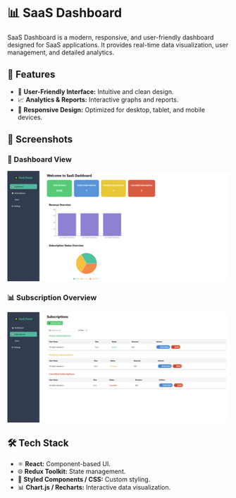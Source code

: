 # 📊 SaaS Dashboard

SaaS Dashboard is a modern, responsive, and user-friendly dashboard designed for SaaS applications. It provides real-time data visualization, user management, and detailed analytics.

## 🚀 Features

- 🌟 **User-Friendly Interface:** Intuitive and clean design.
- 📈 **Analytics & Reports:** Interactive graphs and reports.
- 📱 **Responsive Design:** Optimized for desktop, tablet, and mobile devices.

## 📸 Screenshots

### 🌟 Dashboard View
![Dashboard](src/screenshots/dashboard.png)

### 📊 Subscription Overview
![Subscriptions](src/screenshots/subs.png)

## 🛠️ Tech Stack

- ⚛️ **React:** Component-based UI.
- 🌐 **Redux Toolkit:** State management.
- 💅 **Styled Components / CSS:** Custom styling.
- 📊 **Chart.js / Recharts:** Interactive data visualization.
